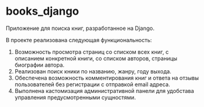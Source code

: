 # books_django

Приложение для поиска книг, разработанное на Django.

В проекте реализована следующая функциональность:
1. Возможность просмотра страниц со списком всех книг, с описанием конкретной книги, со списком авторов, страницы биографии автора.
2. Реализован поиск кники по названию, жанру, году выхода.
3. Обеспечена возможность комментирования книг и ответа на отзывы пользователей без регистрации с отправкой email адреса.
4. Выполнена кастомизация административной панели для удобстава управления предусмотренными сущностями.
